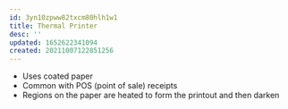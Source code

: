 ```yaml
---
id: 3yn10zpww82txcm80hlh1w1
title: Thermal Printer
desc: ''
updated: 1652622341094
created: 20211007122851256
---
```


- Uses coated paper
- Common with POS (point of sale) receipts
- Regions on the paper are heated to form the printout and then darken
